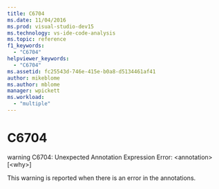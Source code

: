 ```yaml
---
title: C6704
ms.date: 11/04/2016
ms.prod: visual-studio-dev15
ms.technology: vs-ide-code-analysis
ms.topic: reference
f1_keywords:
  - "C6704"
helpviewer_keywords:
  - "C6704"
ms.assetid: fc25543d-746e-415e-b0a8-d5134461af41
author: mikeblome
ms.author: mblome
manager: wpickett
ms.workload:
  - "multiple"
---
```

# C6704
warning C6704: Unexpected Annotation Expression Error: \<annotation> [\<why>]

 This warning is reported when there is an error in the annotations.